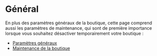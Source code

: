 # Général

En plus des paramètres généraux de la boutique, cette page comprend aussi les paramètres de maintenance, qui sont de première importance lorsque vous souhaitez désactiver temporairement votre boutique :

* [Paramètres généraux](parametres-generaux.md)
* [Maintenance de la boutique](maintenance.md)

